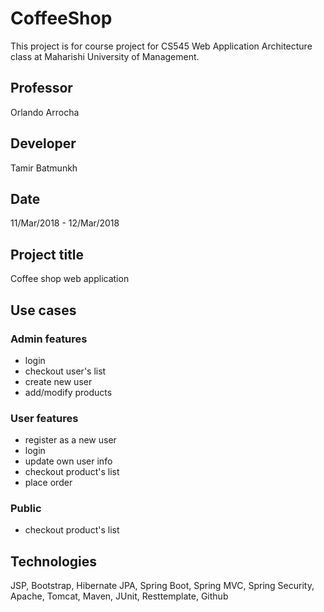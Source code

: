# CoffeeShop
This project is for course project for CS545 Web Application Architecture class at Maharishi University of Management.

## Professor 
Orlando Arrocha

## Developer
Tamir Batmunkh

## Date 
11/Mar/2018 - 12/Mar/2018

## Project title 
Coffee shop web application

## Use cases

### Admin features
- login
- checkout user's list
- create new user
- add/modify products

### User features
- register as a new user
- login
- update own user info
- checkout product's list
- place order

### Public
- checkout product's list

## Technologies
JSP, Bootstrap, Hibernate JPA,
Spring Boot, Spring MVC, Spring Security, 
Apache, Tomcat, Maven, 
JUnit, Resttemplate,
Github

